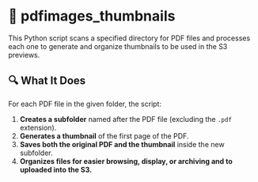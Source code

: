 # 📄 pdfimages_thumbnails

This Python script scans a specified directory for PDF files and processes each one to generate and organize thumbnails to be used in the S3 previews.

## 🔍 What It Does

For each PDF file in the given folder, the script:

1. **Creates a subfolder** named after the PDF file (excluding the `.pdf` extension).
2. **Generates a thumbnail** of the first page of the PDF.
3. **Saves both the original PDF and the thumbnail** inside the new subfolder.
4. **Organizes files for easier browsing, display, or archiving and to uploaded into the S3.**


